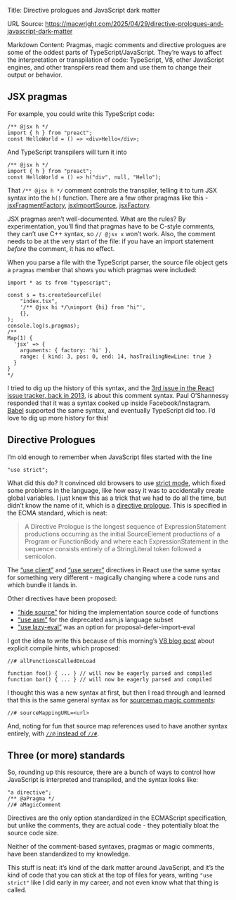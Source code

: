 Title: Directive prologues and JavaScript dark matter

URL Source: https://macwright.com/2025/04/29/directive-prologues-and-javascript-dark-matter

Markdown Content:
Pragmas, magic comments and directive prologues are some of the oddest parts of TypeScript/JavaScript. They’re ways to affect the interpretation or transpilation of code: TypeScript, V8, other JavaScript engines, and other transpilers read them and use them to change their output or behavior.

JSX pragmas
-----------

For example, you could write this TypeScript code:

```
/** @jsx h */
import { h } from "preact";
const HelloWorld = () => <div>Hello</div>;
```

And TypeScript transpilers will turn it into

```
/** @jsx h */
import { h } from "preact";
const HelloWorld = () => h("div", null, "Hello");
```

That `/** @jsx h */` comment controls the transpiler, telling it to turn JSX syntax into the `h()` function. There are a few other pragmas like this - [jsxFragmentFactory](https://www.typescriptlang.org/tsconfig/#jsxFragmentFactory), [jsxImportSource](https://www.typescriptlang.org/tsconfig/#jsxImportSource), [jsxFactory](https://www.typescriptlang.org/tsconfig/#jsxFactory).

JSX pragmas aren’t well-documented. What are the rules? By experimentation, you’ll find that pragmas have to be C-style comments, they can’t use C++ syntax, so `// @jsx x` won’t work. Also, the comment needs to be at the very start of the file: if you have an import statement _before_ the comment, it has no effect.

When you parse a file with the TypeScript parser, the source file object gets a `pragmas` member that shows you which pragmas were included:

```
import * as ts from "typescript";

const s = ts.createSourceFile(
	"index.tsx",
	'/** @jsx hi */\nimport {hi} from "hi"',
	{},
);
console.log(s.pragmas);
/**
Map(1) {
  'jsx' => {
    arguments: { factory: 'hi' },
    range: { kind: 3, pos: 0, end: 14, hasTrailingNewLine: true }
  }
}
*/
```

I tried to dig up the history of this syntax, and the [3rd issue in the React issue tracker, back in 2013](https://github.com/facebook/react/issues/16), is about this comment syntax. Paul O’Shannessy responded that it was a syntax cooked up inside Facebook/Instagram. [Babel](https://babeljs.io/) supported the same syntax, and eventually TypeScript did too. I’d love to dig up more history for this!

Directive Prologues
-------------------

I’m old enough to remember when JavaScript files started with the line

```
"use strict";
```

What did this do? It convinced old browsers to use [strict mode](https://developer.mozilla.org/en-US/docs/Web/JavaScript/Reference/Strict_mode), which fixed some problems in the language, like how easy it was to accidentally create global variables. I just knew this as a trick that we had to do all the time, but didn’t know the name of it, which is a [directive prologue](https://262.ecma-international.org/5.1/#sec-14.1). This is specified in the ECMA standard, which is neat:

> A Directive Prologue is the longest sequence of ExpressionStatement productions occurring as the initial SourceElement productions of a Program or FunctionBody and where each ExpressionStatement in the sequence consists entirely of a StringLiteral token followed a semicolon.

The [“use client”](https://react.dev/reference/rsc/use-client) and [“use server”](https://react.dev/reference/rsc/use-server) directives in React use the same syntax for something very different - magically changing where a code runs and which bundle it lands in.

Other directives have been proposed:

*   [“hide source”](https://github.com/tc39/proposal-function-implementation-hiding) for hiding the implementation source code of functions
*   [“use asm”](https://developer.mozilla.org/en-US/docs/Games/Tools/asm.js) for the deprecated asm.js language subset
*   [“use lazy-eval”](https://github.com/tc39/proposal-defer-import-eval/blob/main/bikeshed.md) was an option for proposal-defer-import-eval

I got the idea to write this because of this morning’s [V8 blog post](https://v8.dev/blog/explicit-compile-hints) about explicit compile hints, which proposed:

```
//# allFunctionsCalledOnLoad

function foo() { ... } // will now be eagerly parsed and compiled
function bar() { ... } // will now be eagerly parsed and compiled
```

I thought this was a new syntax at first, but then I read through and learned that this is the same general syntax as for [sourcemap magic comments](https://sourcemaps.info/spec.html):

```
//# sourceMappingURL=<url>
```

And, noting for fun that source map references used to have another syntax entirely, with [`//@` instead of `//#`](https://developer.mozilla.org/en-US/docs/Web/JavaScript/Reference/Errors/Deprecated_source_map_pragma).

Three (or more) standards
-------------------------

So, rounding up this resource, there are a bunch of ways to control how JavaScript is interpreted and transpiled, and the syntax looks like:

```
"a directive";
/** @aPragma */
//# aMagicComment
```

Directives are the only option standardized in the ECMAScript specification, but unlike the comments, they are actual code - they potentially bloat the source code size.

Neither of the comment-based syntaxes, pragmas or magic comments, have been standardized to my knowledge.

This stuff is neat: it’s kind of the dark matter around JavaScript, and it’s the kind of code that you can stick at the top of files for years, writing `"use strict"` like I did early in my career, and not even know what that thing is called.

